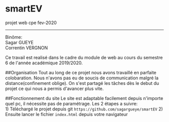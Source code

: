 # smartEV
projet web cpe fev-2020

*****
Binôme:<br>
Sagar GUEYE <br>
Correntin VERGNON

Ce travail est realisé dans le cadre du module de web 
au cours du semestre 6 de l'année académique 2019/2020.

##Organisation
Tout au long de ce projet nous avons travaillé en parfaite colobaration.
Nous n'avons pas eu de soucis de communication malgré la distance(confinement oblige).
On s'est partagé les tâches dès le debut du projet ce qui nous a permis d'avancer plus vite.


##Fonctionnement du site
Le site est adaptable facilement depuis n'importe quel pc, il nécessite 
pas de paramétrage.
Les 2 étapes a suivre: <br>
    1) Téléchargé le projet depuis git `https://github.com/sagargueye/smartEV`
    2) Ensuite lancer le fichier `index.html` depuis votre navigateur
    
##    




